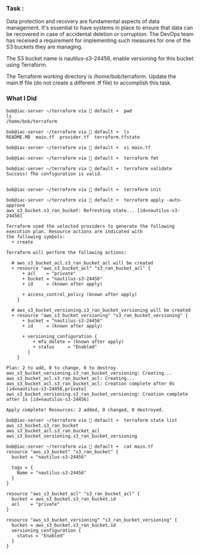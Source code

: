 ### Task : 
Data protection and recovery are fundamental aspects of data management. It's essential to have systems in place to ensure that data can be recovered in case of accidental deletion or corruption. The DevOps team has received a requirement for implementing such measures for one of the S3 buckets they are managing.

The S3 bucket name is nautilus-s3-24456, enable versioning for this bucket using Terraform.

The Terraform working directory is /home/bob/terraform. Update the main.tf file (do not create a different .tf file) to accomplish this task.

### What I Did
```
bob@iac-server ~/terraform via 💠 default ➜  pwd
ls
/home/bob/terraform

bob@iac-server ~/terraform via 💠 default ➜  ls
README.MD  main.tf  provider.tf  terraform.tfstate

bob@iac-server ~/terraform via 💠 default ➜  vi main.tf 

bob@iac-server ~/terraform via 💠 default ➜  terraform fmt

bob@iac-server ~/terraform via 💠 default ➜  terraform validate
Success! The configuration is valid.


bob@iac-server ~/terraform via 💠 default ➜  terraform init

bob@iac-server ~/terraform via 💠 default ➜  terraform apply -auto-approve
aws_s3_bucket.s3_ran_bucket: Refreshing state... [id=nautilus-s3-24456]

Terraform used the selected providers to generate the following execution plan. Resource actions are indicated with
the following symbols:
  + create

Terraform will perform the following actions:

  # aws_s3_bucket_acl.s3_ran_bucket_acl will be created
  + resource "aws_s3_bucket_acl" "s3_ran_bucket_acl" {
      + acl    = "private"
      + bucket = "nautilus-s3-24456"
      + id     = (known after apply)

      + access_control_policy (known after apply)
    }

  # aws_s3_bucket_versioning.s3_ran_bucket_versioning will be created
  + resource "aws_s3_bucket_versioning" "s3_ran_bucket_versioning" {
      + bucket = "nautilus-s3-24456"
      + id     = (known after apply)

      + versioning_configuration {
          + mfa_delete = (known after apply)
          + status     = "Enabled"
        }
    }

Plan: 2 to add, 0 to change, 0 to destroy.
aws_s3_bucket_versioning.s3_ran_bucket_versioning: Creating...
aws_s3_bucket_acl.s3_ran_bucket_acl: Creating...
aws_s3_bucket_acl.s3_ran_bucket_acl: Creation complete after 0s [id=nautilus-s3-24456,private]
aws_s3_bucket_versioning.s3_ran_bucket_versioning: Creation complete after 1s [id=nautilus-s3-24456]

Apply complete! Resources: 2 added, 0 changed, 0 destroyed.

bob@iac-server ~/terraform via 💠 default ➜  terraform state list
aws_s3_bucket.s3_ran_bucket
aws_s3_bucket_acl.s3_ran_bucket_acl
aws_s3_bucket_versioning.s3_ran_bucket_versioning

bob@iac-server ~/terraform via 💠 default ➜  cat main.tf 
resource "aws_s3_bucket" "s3_ran_bucket" {
  bucket = "nautilus-s3-24456"

  tags = {
    Name = "nautilus-s3-24456"
  }
}

resource "aws_s3_bucket_acl" "s3_ran_bucket_acl" {
  bucket = aws_s3_bucket.s3_ran_bucket.id
  acl    = "private"
}

resource "aws_s3_bucket_versioning" "s3_ran_bucket_versioning" {
  bucket = aws_s3_bucket.s3_ran_bucket.id
  versioning_configuration {
    status = "Enabled"
  }
}
```
